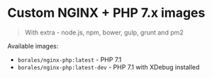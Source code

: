 # Custom NGINX + PHP 7.x images 

> With extra - node.js, npm, bower, gulp, grunt and pm2

Available images:

- `borales/nginx-php:latest` - PHP 7.1
- `borales/nginx-php:latest-dev` - PHP 7.1 with XDebug installed

